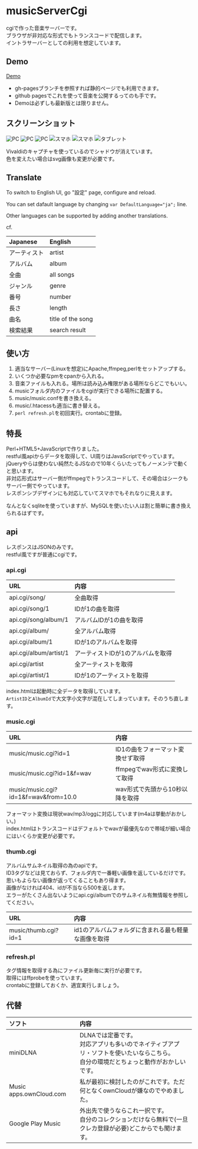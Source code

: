 # musicServerCgi
cgiで作った音楽サーバーです。  
ブラウザが非対応な形式でもトランスコードで配信します。  
イントラサーバーとしての利用を想定しています。

## Demo
[Demo](https://kurema.github.io/musicServerCgi/)

* gh-pagesブランチを参照すれば静的ページでも利用できます。
* github pagesでこれを使って音楽を公開するってのも手です。
* Demoは必ずしも最新版とは限りません。

## スクリーンショット
![PC](screenshot/pc07.png)
![PC](screenshot/pc10.png)
![PC](screenshot/pc03.png)
![スマホ](screenshot/ip01.png)
![スマホ](screenshot/ip02.png)
![タブレット](screenshot/tb03.png)

Vivaldiのキャプチャを使っているのでシャドウが消えています。  
色を変えたい場合はsvg画像も変更が必要です。

## Translate
To switch to English UI,  go "設定" page, configure and reload.

You can set dafault language by changing ``var DefaultLanguage="ja";`` line.

Other languages can be supported by adding another translations.

cf.

| Japanese | English |
|:---------|:--------|
|アーティスト|artist|
|アルバム|album|
|全曲|all songs|
|ジャンル|genre|
|番号|number|
|長さ|length|
|曲名|title of the song|
|検索結果|search result|

## 使い方
1. 適当なサーバー(Linuxを想定)にApache,ffmpeg,perlをセットアップする。
2. いくつか必要なpmをcpanから入れる。
3. 音楽ファイルも入れる。場所は読み込み権限がある場所ならどこでもいい。
4. musicフォルダ内のファイルをcgiが実行できる場所に配置する。
5. music/music.confを書き換える。
6. music/.htacessも適当に書き替える。
7. ``perl refresh.pl``を初回実行。crontabに登録。

## 特長
Perl+HTML5+JavaScriptで作りました。  
restful風apiからデータを取得して、UI周りはJavaScriptでやっています。  
jQueryやらは使わない純然たるJSなので10年くらいたってもノーメンテで動くと思います。  
非対応形式はサーバー側がffmpegでトランスコードして、その場合はシークもサーバー側でやっています。  
レスポンシブデザインにも対応していてスマホでもそれなりに見えます。

なんとなくsqliteを使っていますが、MySQLを使いたい人は割と簡単に書き換えられるはずです。

## api
レスポンスはJSONのみです。  
restful風ですが普通にcgiです。

### api.cgi

| URL | 内容 |
|:----|:-----|
|api.cgi/song/|全曲取得|
|api.cgi/song/1|IDが1の曲を取得|
|api.cgi/song/album/1|アルバムIDが1の曲を取得|
|api.cgi/album/|全アルバム取得|
|api.cgi/album/1|IDが1のアルバムを取得|
|api.cgi/album/artist/1|アーティストIDが1のアルバムを取得|
|api.cgi/artist|全アーティストを取得|
|api.cgi/artist/1|IDが1のアーティストを取得|

index.htmlは起動時に全データを取得しています。  
``ArtistID``と``AlbumId``で大文字小文字が混在してしまっています。そのうち直します。

### music.cgi

| URL | 内容 |
|:----|:-----|
|music/music.cgi?id=1|ID1の曲をフォーマット変換せず取得|
|music/music.cgi?id=1&f=wav|ffmpegでwav形式に変換して取得|
|music/music.cgi?id=1&f=wav&from=10.0|wav形式で先頭から10秒以降を取得|

フォーマット変換は現状wav/mp3/oggに対応しています(m4aは挙動がおかしい。)  
index.htmlはトランスコードはデフォルトでwavが最優先なので帯域が細い場合にはいくらか変更が必要です。

### thumb.cgi
アルバムサムネイル取得の為のapiです。  
ID3タグなどは見ておらず、フォルダ内で一番軽い画像を返しているだけです。  
思いもよらない画像が返ってくることもあり得ます。  
画像がなければ404、idが不当なら500を返します。  
エラーがたくさん出ないようにapi.cgi/albumでのサムネイル有無情報を参照してください。

| URL | 内容 |
|:----|:-----|
|music/thumb.cgi?id=1|id1のアルバムフォルダに含まれる最も軽量な画像を取得|

### refresh.pl
タグ情報を取得する為にファイル更新毎に実行が必要です。  
取得にはffprobeを使っています。  
crontabに登録しておくか、適宜実行しましょう。

## 代替
| ソフト | 内容|
|:--|:--|
|miniDLNA|DLNAでは定番です。<br />対応アプリも多いのでネイティブアプリ・ソフトを使いたいならこちら。<br/>自分の環境だとちょっと動作がおかしいです。|
|Music apps.ownCloud.com|私が最初に検討したのがこれです。ただ何となくownCloudが嫌なのでやめました。|
|Google Play Music|外出先で使うならこれ一択です。<br />自分のコレクションだけなら無料で(一旦クレカ登録が必要)どこからでも聞けます。|
